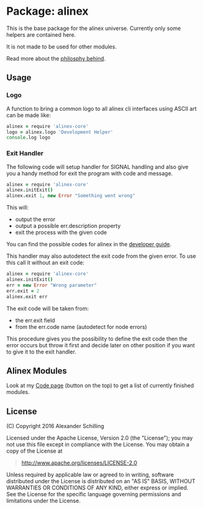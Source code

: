 Package: alinex
=================================================

This is the base package for the alinex universe. Currently only
some helpers are contained here.

It is not made to be used for other modules.

Read more about the [philosphy behind](http://alinex.github.io/develop/alinex.html).


Usage
-------------------------------------------------

### Logo

A function to bring a common logo to all alinex cli interfaces using ASCII
art can be made like:

``` coffee
alinex = require 'alinex-core'
logo = alinex.logo 'Development Helper'
console.log logo
```

### Exit Handler

The following code will setup handler for SIGNAL handling and also give you
a handy method for exit the program with code and message.

``` coffee
alinex = require 'alinex-core'
alinex.initExit()
alinex.exit 1, new Error "Something went wrong"
```

This will:

- output the error
- output a possible err.description property
- exit the process with the given code

You can find the possible codes for alinex in the
[developer guide](http://alinex.github.io/develop/alinex/exitcodes.html).

This handler may also autodetect the exit code from the given error. To use this
call it without an exit code:

``` coffee
alinex = require 'alinex-core'
alinex.initExit()
err = new Error "Wrong parameter"
err.exit = 2
alinex.exit err
```

The exit code will be taken from:

- the err.exit field
- from the err.code name (autodetect for node errors)

This procedure gives you the possibility to define the exit code then the error
occurs but throw it first and decide later on other position if you want to give
it to the exit handler.


Alinex Modules
-------------------------------------------------

Look at my [Code page](http://alinex.github.io/code.html) (button on the top)
to get a list of currently finished modules.


License
-------------------------------------------------

(C) Copyright 2016 Alexander Schilling

Licensed under the Apache License, Version 2.0 (the "License");
you may not use this file except in compliance with the License.
You may obtain a copy of the License at

>  <http://www.apache.org/licenses/LICENSE-2.0>

Unless required by applicable law or agreed to in writing, software
distributed under the License is distributed on an "AS IS" BASIS,
WITHOUT WARRANTIES OR CONDITIONS OF ANY KIND, either express or implied.
See the License for the specific language governing permissions and
limitations under the License.
